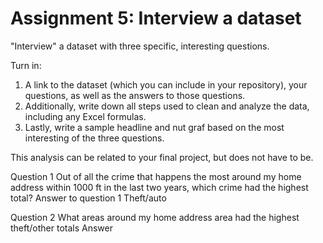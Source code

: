 # Assignment 5: Interview a dataset

"Interview" a dataset with three specific, interesting questions.

Turn in:

1. A link to the dataset (which you can include in your repository), your questions, as well as the answers to those questions.  
2. Additionally, write down all steps used to clean and analyze the data, including any Excel formulas. 
3. Lastly, write a sample headline and nut graf based on the most interesting of the three questions.

This analysis can be related to your final project, but does not have to be.

Question 1
Out of all the crime that happens the most around my home address within 1000 ft in the last two years, which crime had the highest total?
Answer to question 1 
Theft/auto

Question 2
What areas around my home address area had the highest theft/other totals
Answer 
